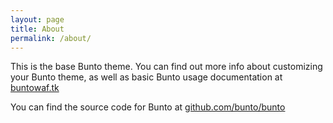 ```yaml
---
layout: page
title: About
permalink: /about/
---
```


This is the base Bunto theme. You can find out more info about customizing your Bunto theme, as well as basic Bunto usage documentation at [buntowaf.tk](https://buntowaf.tk/)

You can find the source code for Bunto at [github.com/bunto/bunto](https://github.com/bunto/bunto)
